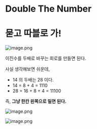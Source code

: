 # Double The Number

# 묻고 따블로 가!

![image.png](Double%20The%20Number%201bc80ae0869c81949957e8767cc4a3d9/image.png)

이진수를 두배로 바꾸는 회로를 만들면 된다.

사실 생각해보면 쉬운데, 

- 14 의 두배는 28 이다.
- 14 = 8 + 4 = 1110
- 28 = 16 + 8 + 4 = 11100

즉, **그냥 한칸 왼쪽으로 밀면 된다.**

![image.png](Double%20The%20Number%201bc80ae0869c81949957e8767cc4a3d9/image%201.png)

![image.png](Double%20The%20Number%201bc80ae0869c81949957e8767cc4a3d9/image%202.png)